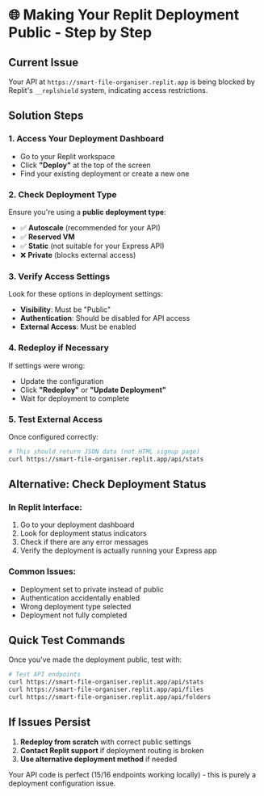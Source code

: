 # 🌐 Making Your Replit Deployment Public - Step by Step

## Current Issue
Your API at `https://smart-file-organiser.replit.app` is being blocked by Replit's `__replshield` system, indicating access restrictions.

## Solution Steps

### 1. Access Your Deployment Dashboard
- Go to your Replit workspace
- Click **"Deploy"** at the top of the screen
- Find your existing deployment or create a new one

### 2. Check Deployment Type
Ensure you're using a **public deployment type**:
- ✅ **Autoscale** (recommended for your API)
- ✅ **Reserved VM** 
- ✅ **Static** (not suitable for your Express API)
- ❌ **Private** (blocks external access)

### 3. Verify Access Settings
Look for these options in deployment settings:
- **Visibility**: Must be "Public"
- **Authentication**: Should be disabled for API access
- **External Access**: Must be enabled

### 4. Redeploy if Necessary
If settings were wrong:
- Update the configuration
- Click **"Redeploy"** or **"Update Deployment"**
- Wait for deployment to complete

### 5. Test External Access
Once configured correctly:
```bash
# This should return JSON data (not HTML signup page)
curl https://smart-file-organiser.replit.app/api/stats
```

## Alternative: Check Deployment Status

### In Replit Interface:
1. Go to your deployment dashboard
2. Look for deployment status indicators
3. Check if there are any error messages
4. Verify the deployment is actually running your Express app

### Common Issues:
- Deployment set to private instead of public
- Authentication accidentally enabled
- Wrong deployment type selected
- Deployment not fully completed

## Quick Test Commands

Once you've made the deployment public, test with:
```bash
# Test API endpoints
curl https://smart-file-organiser.replit.app/api/stats
curl https://smart-file-organiser.replit.app/api/files
curl https://smart-file-organiser.replit.app/api/folders
```

## If Issues Persist
1. **Redeploy from scratch** with correct public settings
2. **Contact Replit support** if deployment routing is broken
3. **Use alternative deployment method** if needed

Your API code is perfect (15/16 endpoints working locally) - this is purely a deployment configuration issue.